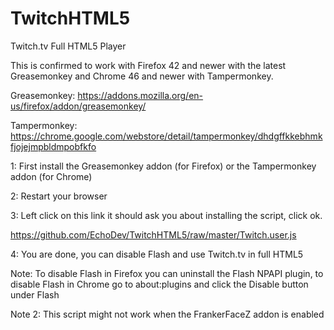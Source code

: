 # TwitchHTML5
Twitch.tv Full HTML5 Player



This is confirmed to work with Firefox 42 and newer with the latest Greasemonkey and Chrome 46 and newer with Tampermonkey.


Greasemonkey: https://addons.mozilla.org/en-us/firefox/addon/greasemonkey/

Tampermonkey: https://chrome.google.com/webstore/detail/tampermonkey/dhdgffkkebhmkfjojejmpbldmpobfkfo



1: First install the Greasemonkey addon (for Firefox) or the Tampermonkey addon (for Chrome)

2: Restart your browser

3: Left click on this link it should ask you about installing the script, click ok.

https://github.com/EchoDev/TwitchHTML5/raw/master/Twitch.user.js

4: You are done, you can disable Flash and use Twitch.tv in full HTML5

Note: To disable Flash in Firefox you can uninstall the Flash NPAPI plugin, to disable Flash in Chrome go to about:plugins and click the Disable button under Flash

Note 2: This script might not work when the FrankerFaceZ addon is enabled

